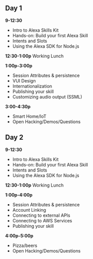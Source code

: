 ## Day 1

**9-12:30**
- Intro to Alexa Skills Kit
- Hands-on: Build your first Alexa Skill
- Intents and Slots
- Using the Alexa SDK for Node.js

**12:30-1:00p** 
Working Lunch

**1:00p-3:00p**
- Session Attributes & persistence
- VUI Design
- Internationalization
- Publishing your skill
- Customizing audio output (SSML)

**3:00-4:30p**
- Smart Home/IoT
- Open Hacking/Demos/Questions

## Day 2

**9-12:30**
- Intro to Alexa Skills Kit
- Hands-on: Build your first Alexa Skill
- Intents and Slots
- Using the Alexa SDK for Node.js

**12:30-1:00p** 
Working Lunch

**1:00p-4:00p**
- Session Attributes & persistence
- Account Linking
- Connecting to external APIs
- Connecting to AWS Services
- Publishing your skill

**4:00p-5:00p**
- Pizza/beers
- Open Hacking/Demos/Questions
